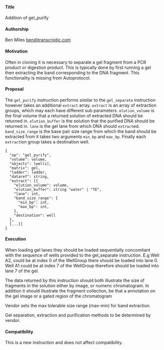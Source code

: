 #### **Title**

Addition of gel_purify


#### **Authorship**

Ben Miles <ben@transcriptic.com>


#### **Motivation**

Often in cloning it is necessary to separate a gel fragment from a PCR product or digestion product. This is typically done by first running a gel then extracting the band corresponding to the DNA fragment. This functionality is missing from Autoprotocol.


#### **Proposal**

The `gel_purify` instruction performs similar to the `gel_separate` instruction however takes an additional `extract` array. `extract` is an array of extraction groups, which may each have different sub parameters. `elution_volume` is the final volume that a returned solution of extracted DNA should be returned in. `elution_buffer` is the solution that the purified DNA should be returned in. `lane` is the gel lane from which DNA should `extract`ed. `band_size_range` is the base pair size range from which the band should be extracted from it takes two arguments `min_bp` and `max_bp`. Finally each `extract`ion group takes a destination well.

```
{
  "op": "gel_purify",
  "volume": volume,
  "objects": [wells],
  "matrix": gel,
  "ladder": ladder,
  "dataref": string,
  "extract": [{
    "elution_volume": volume,
    "elution_buffer": string "water" | "TE",
    "lane": int,
    "band_size_range": {
      "min_bp": int,
      "max_bp": int,
    },
    "destination": well
  }, 
  {...}]
}

```



#### **Execution**

When loading gel lanes they should be loaded sequentially concomitant with the sequence of wells provided to the gel_separate instruction. E.g Well A2, could be at index 0 of the WellGroup there should be loaded into lane 0. Well A1 could be at index 7 of the WellGroup therefore should be loaded into lane 7 of the gel.

The data returned by this instruction should both illustrate the size of fragments in the solution either by image, or numeric chromatogram. In addition it should illustrate the fragment collection, be that a annotation on the gel image or a gated region of the chromatogram

Vendor sets the max tolerable size range (max-min) for band extraction.

Gel separation, extraction and purification methods to be determined by vendor.


#### **Compatibility**

This is a new instruction and does not affect compatibility.
